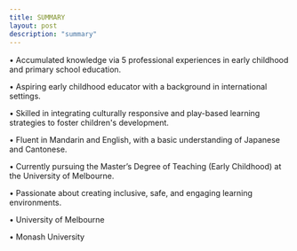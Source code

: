 ```yaml
---
title: SUMMARY
layout: post
description: "summary"
---
```


<p style="font-size: 16px;  font-family: Calibri, sans-serif; line-height: 22px;">
  
•	Accumulated knowledge via 5 professional experiences in early childhood and primary school education.<br>

•	Aspiring early childhood educator with a background in international settings.<br>

•	Skilled in integrating culturally responsive and play-based learning strategies to foster children's development.<br>

•	Fluent in Mandarin and English, with a basic understanding of Japanese and Cantonese.<br>

•	Currently pursuing the Master’s Degree of Teaching (Early Childhood) at the University of Melbourne.<br>

•	Passionate about creating inclusive, safe, and engaging learning environments.<br>


•	University of Melbourne

•	Monash University
